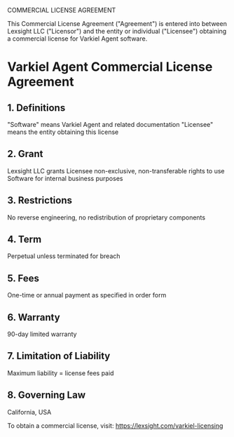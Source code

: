 <!-- SPDX-License-Identifier: MPL-2.0 -->
COMMERCIAL LICENSE AGREEMENT

This Commercial License Agreement ("Agreement") is entered into between Lexsight LLC ("Licensor") and the entity or individual ("Licensee") obtaining a commercial license for Varkiel Agent software.

# Varkiel Agent Commercial License Agreement

## 1. Definitions
"Software" means Varkiel Agent and related documentation
"Licensee" means the entity obtaining this license

## 2. Grant
Lexsight LLC grants Licensee non-exclusive, non-transferable rights to use Software for internal business purposes

## 3. Restrictions
No reverse engineering, no redistribution of proprietary components

## 4. Term
Perpetual unless terminated for breach

## 5. Fees
One-time or annual payment as specified in order form

## 6. Warranty
90-day limited warranty

## 7. Limitation of Liability
Maximum liability = license fees paid

## 8. Governing Law
California, USA

To obtain a commercial license, visit:
https://lexsight.com/varkiel-licensing
